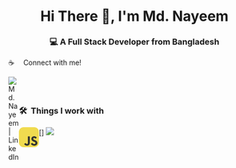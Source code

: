 <!--
**mrseeker53/mrseeker53** is a ✨ _special_ ✨ repository because its `README.md` (this file) appears on your GitHub profile.

Here are some ideas to get you started:

- 🔭 I’m currently working on ...
- 🌱 I’m currently learning ...
- 👯 I’m looking to collaborate on ...
- 🤔 I’m looking for help with ...
- 💬 Ask me about ...
- 📫 How to reach me: ...
- 😄 Pronouns: ...
- ⚡ Fun fact: ...
-->


<h1 align="center">Hi There 👋, I'm Md. Nayeem</h1>
<h3 align="center">💻 A Full Stack Developer from Bangladesh</h3>

:coffee: &emsp;Connect with me!

<p align="left">
<a href="https://www.linkedin.com/in/mr-seeker009/"><img align="left" src="https://raw.githubusercontent.com/yushi1007/yushi1007/main/images/linkedin.svg" alt="Md. Nayeem | LinkedIn" width="21px"/></a>
</p>

<br/>
<br/>

### 🛠 &nbsp;Things I work with

[<img align="left" alt="Pytorch" width="40px" src="https://github.com/tandpfun/skill-icons/blob/main/icons/JavaScript.svg"/>]
![](https://img.shields.io/badge/Code-React-informational?style=flat&logo=react&color=61DAFB)



